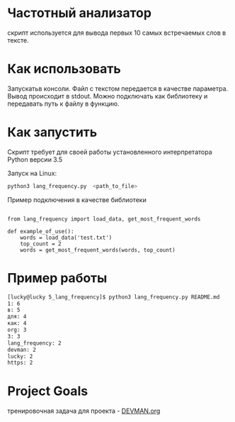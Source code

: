 # Частотный анализатор

скрипт используется для вывода первых 10 самых встречаемых слов в тексте. 


# Как использовать

Запускатьв консоли. Файл с текстом передается в качестве параметра. Вывод происходит в stdout. Можно подключать как библиотеку и передавать путь к файлу в функцию.


# Как запустить

Скрипт требует для своей работы установленного интерпретатора Python версии 3.5

Запуск на Linux:

```bash
python3 lang_frequency.py  <path_to_file>
```

Пример подключения в качестве библиотеки
```

from lang_frequency import load_data, get_most_frequent_words

def example_of_use():
    words = load_data('test.txt')
    top_count = 2
    words = get_most_frequent_words(words, top_count)
```

# Пример работы

```bash
[lucky@lucky 5_lang_frequency]$ python3 lang_frequency.py README.md 
1: 6
в: 5
для: 4
как: 4
org: 3
3: 3
lang_frequency: 2
devman: 2
lucky: 2
https: 2

```

# Project Goals

тренировочная задача для проекта - [DEVMAN.org](https://devman.org)
